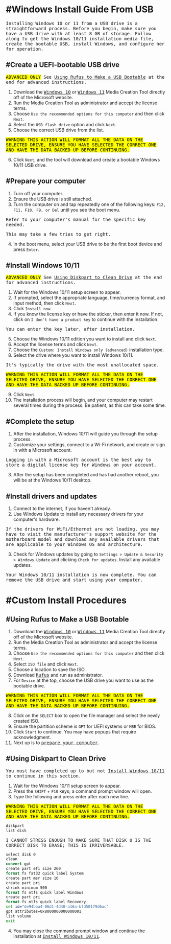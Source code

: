 # #Windows Install Guide From USB

<samp>Installing Windows 10 or 11 from a USB drive is a straightforward process. Before you begin, make sure you have a USB drive with at least 8 GB of storage. Follow along to get the Windows 10/11 installation media file, create the bootable USB, install Windows, and configure her for operation.</samp>

## #Create a UEFI-bootable USB drive

<samp><mark style="background-color: #FFFF00">ADVANCED ONLY</mark> See [<kbd>Using Rufus to Make a USB Bootable</kbd>](#using-rufus-to-make-a-usb-bootable) at the end for advanced instructions.</samp>

1. Download the [<kbd>Windows 10</kbd>](https://www.microsoft.com/en-us/software-download/windows10) or [<kbd>Windows 11</kbd>](https://www.microsoft.com/en-us/software-download/windows11) Media Creation Tool directly off of the Microsoft website.
2. Run the Media Creation Tool as administrator and accept the license terms.
3. Choose `Use the recommended options for this computer` and then click `Next`.
4. Select the `USB flash drive` option and click `Next`.
5. Choose the correct USB drive from the list.

<samp><mark style="background-color: #FFFF00">WARNING THIS ACTION WILL FORMAT ALL THE DATA ON THE SELECTED DRIVE, ENSURE YOU HAVE SELECTED THE CORRECT ONE AND HAVE THE DATA BACKED UP BEFORE CONTINUING.</mark></samp>

6. Click `Next`, and the tool will download and create a bootable Windows 10/11 USB drive.

## #Prepare your computer

1. Turn off your computer.
2. Ensure the USB drive is still attached.
3. Turn the computer on and tap repeatedly one of the following keys: `F12, F11, F10, F9, or Del` until you see the boot menu.

<samp>Refer to your computer's manual for the specific key needed.</samp>

<samp>This may take a few tries to get right.</samp>

4. In the boot menu, select your USB drive to be the first boot device and press `Enter`.

## #Install Windows 10/11

<samp><mark style="background-color: #FFFF00">ADVANCED ONLY</mark> See [<kbd>Using Diskpart to Clean Drive</kbd>](#using-diskpart-to-clean-drive) at the end for advanced instructions.</samp>

1. Wait for the Windows 10/11 setup screen to appear.
2. If prompted, select the appropriate language, time/currency format, and input method, then click `Next`.
3. Click `Install now`.
4. If you know the license key or have the sticker, then enter it now. If not, click on `I don't have a product key` to continue with the installation.

<samp>You can enter the key later, after installation.</samp>

5. Choose the Windows 10/11 edition you want to install and click `Next`.
6. Accept the license terms and click `Next`.
7. Choose the `Custom: Install Windows only (advanced)` installation type.
8. Select the drive where you want to install Windows 10/11.

<samp>It's typically the drive with the most unallocated space.</samp>

<samp><mark style="background-color: #FFFF00">WARNING THIS ACTION WILL FORMAT ALL THE DATA ON THE SELECTED DRIVE, ENSURE YOU HAVE SELECTED THE CORRECT ONE AND HAVE THE DATA BACKED UP BEFORE CONTINUING.</mark></samp>

9. Click `Next`.
10. The installation process will begin, and your computer may restart several times during the process. Be patient, as this can take some time.

## #Complete the setup

1. After the installation, Windows 10/11 will guide you through the setup process.
2. Customize your settings, connect to a Wi-Fi network, and create or sign in with a Microsoft account.

<samp>Logging in with a Microsoft account is the best way to store a digital license key for Windows on your account.</samp>

3. After the setup has been completed and has had another reboot, you will be at the Windows 10/11 desktop.

## #Install drivers and updates

1. Connect to the internet, if you haven't already.
2. Use Windows Update to install any necessary drivers for your computer's hardware.

<samp>If the drivers for WiFi/Ethernet are not loading, you may have to visit the manufacturer's support website for the motherboard model and download any available drivers that are applicable to your Windows OS and architecture.</samp>

3. Check for Windows updates by going to `Settings > Update & Security > Windows Update` and clicking `Check for updates`. Install any available updates.

<samp>Your Windows 10/11 installation is now complete. You can remove the USB drive and start using your computer.</samp>

# #Custom Install Procedures

## #Using Rufus to Make a USB Bootable

1. Download the [<kbd>Windows 10</kbd>](https://www.microsoft.com/en-us/software-download/windows10) or [<kbd>Windows 11</kbd>](https://www.microsoft.com/en-us/software-download/windows11) Media Creation Tool directly off of the Microsoft website.
2. Run the Media Creation Tool as administrator and accept the license terms.
3. Choose `Use the recommended options for this computer` and then click `Next`.
4. Select `ISO file` and click `Next`.
5. Choose a location to save the ISO.
6. Download [<kbd>Rufus</kbd>](https://rufus.ie/en/) and run as administrator.
7. For `Device` at the top, choose the USB drive you want to use as the bootable drive.

<samp><mark style="background-color: #FFFF00">WARNING THIS ACTION WILL FORMAT ALL THE DATA ON THE SELECTED DRIVE, ENSURE YOU HAVE SELECTED THE CORRECT ONE AND HAVE THE DATA BACKED UP BEFORE CONTINUING.</mark></samp>

8. Click on the `SELECT` box to open the file manager and select the newly created ISO.
9. Ensure the partition scheme is `GPT` for UEFI systems or `MBR` for BIOS.
10. Click `Start` to continue. You may have popups that require acknowledgment.
11. Next up is to [<kbd>prepare your computer</kbd>](#prepare-your-computer).

## #Using Diskpart to Clean Drive

<samp>You must have completed up to but not [<kbd>Install Windows 10/11</kbd>](#install-windows-10/11) to continue in this section.</samp>

1. Wait for the Windows 10/11 setup screen to appear.
2. Press the `SHIFT` + `F10` keys; a command prompt window will open.
3. Type the following and press enter after each new line.

<samp><mark style="background-color: #FFFF00">WARNING THIS ACTION WILL FORMAT ALL THE DATA ON THE SELECTED DRIVE, ENSURE YOU HAVE SELECTED THE CORRECT ONE AND HAVE THE DATA BACKED UP BEFORE CONTINUING.</mark></samp>

```cmd
diskpart
list disk
```

<samp>I CANNOT STRESS ENOUGH TO MAKE SURE THAT DISK 0 IS THE CORRECT DISK TO ERASE; THIS IS IRRIVERSABLE.</samp>

```cmd
select disk 0
clean
convert gpt
create part efi size 260
format fs fat32 quick label System
create part msr size 16
create part pri
shrink minimum 500
format fs ntfs quick label Windows 
create part pri
format fs ntfs quick label Recovery
set id="de94bba4-06d1-4d40-a16a-bfd50179d6ac"
gpt attributes=0x8000000000000001
list volume
exit
```

4. You may close the command prompt window and continue the installation at [<kbd>Install Windows 10/11</kbd>](#install-windows-10/11).
